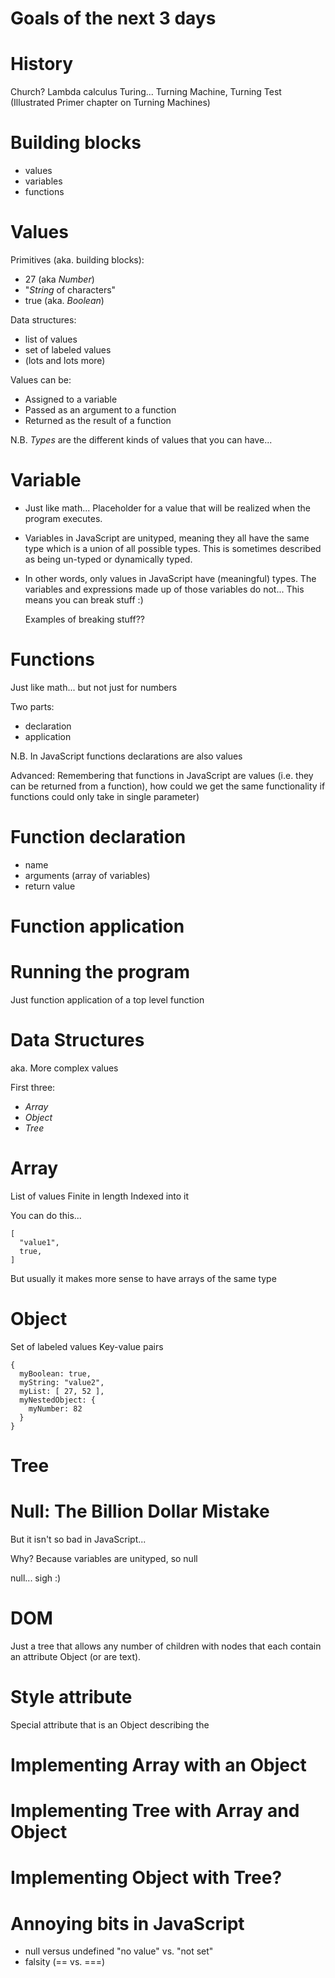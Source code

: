 # Goals of the next 3 days

# History

Church?  Lambda calculus
Turing... Turning Machine, Turning Test (Illustrated Primer chapter on Turning Machines)

# Building blocks

* values
* variables
* functions

# Values

Primitives (aka. building blocks):
* 27 (aka *Number*)
* "*String* of characters"
* true (aka. *Boolean*)

Data structures:
* list of values
* set of labeled values
* (lots and lots more)

Values can be:

* Assigned to a variable
* Passed as an argument to a function
* Returned as the result of a function

N.B. *Types* are the different kinds of values that you can have...

# Variable

* Just like math... Placeholder for a value that will be realized when the program executes.

* Variables in JavaScript are unityped, meaning they all have the same type which is a union of all possible types.  This is sometimes described as being un-typed or dynamically typed.

* In other words, only values in JavaScript have (meaningful) types.  The variables and expressions made up of those variables do not... This means you can break stuff :)

    Examples of breaking stuff??


# Functions

Just like math... but not just for numbers

Two parts:
* declaration
* application

N.B. In JavaScript functions declarations are also values

Advanced: Remembering that functions in JavaScript are values (i.e. they can be returned from a function), how could we get the same functionality if functions could only take in single parameter)

# Function declaration

* name
* arguments (array of variables)
* return value

# Function application



# Running the program

Just function application of a top level function


# Data Structures
aka. More complex values

First three:
* *Array*
* *Object*
* *Tree*

# Array
List of values
Finite in length
Indexed into it

You can do this...
```
[
  "value1",
  true,
]
```

But usually it makes more sense to have arrays of the same type

# Object
Set of labeled values
Key-value pairs

```
{
  myBoolean: true,
  myString: "value2",
  myList: [ 27, 52 ],
  myNestedObject: {
    myNumber: 82
  }
}
```

# Tree

# Null: The Billion Dollar Mistake
But it isn't so bad in JavaScript...

Why? Because variables are unityped, so null

null... sigh :)

# DOM

Just a tree that allows any number of children with nodes that each contain an attribute Object (or are text).

# Style attribute

Special attribute that is an Object describing the

# Implementing Array with an Object

# Implementing Tree with Array and Object

# Implementing Object with Tree?

# Annoying bits in JavaScript

* null versus undefined
    "no value" vs. "not set"
* falsity (== vs. ===)
